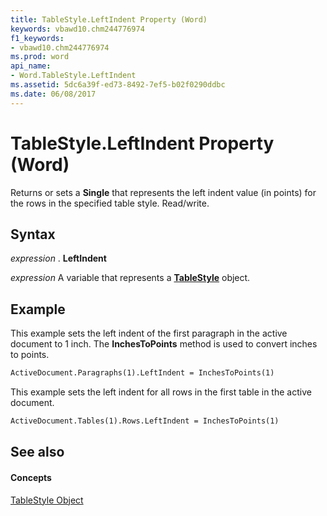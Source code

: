 ```yaml
---
title: TableStyle.LeftIndent Property (Word)
keywords: vbawd10.chm244776974
f1_keywords:
- vbawd10.chm244776974
ms.prod: word
api_name:
- Word.TableStyle.LeftIndent
ms.assetid: 5dc6a39f-ed73-8492-7ef5-b02f0290ddbc
ms.date: 06/08/2017
---
```



# TableStyle.LeftIndent Property (Word)

Returns or sets a  **Single** that represents the left indent value (in points) for the rows in the specified table style. Read/write.


## Syntax

 _expression_ . **LeftIndent**

 _expression_ A variable that represents a **[TableStyle](tablestyle-object-word.md)** object.


## Example

This example sets the left indent of the first paragraph in the active document to 1 inch. The  **InchesToPoints** method is used to convert inches to points.


```vb
ActiveDocument.Paragraphs(1).LeftIndent = InchesToPoints(1)
```

This example sets the left indent for all rows in the first table in the active document.




```vb
ActiveDocument.Tables(1).Rows.LeftIndent = InchesToPoints(1)
```


## See also


#### Concepts


[TableStyle Object](tablestyle-object-word.md)


